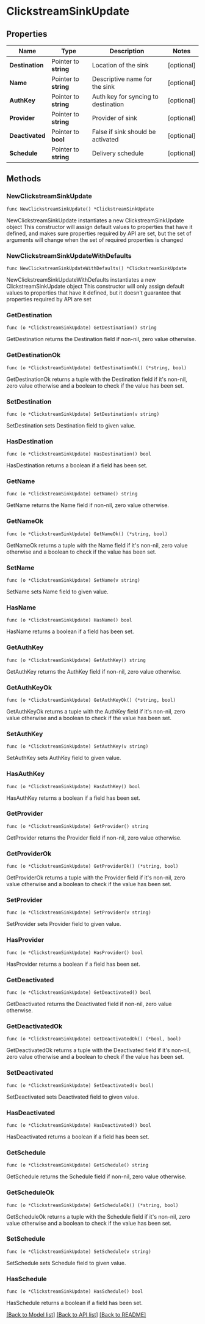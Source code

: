 # ClickstreamSinkUpdate

## Properties

Name | Type | Description | Notes
------------ | ------------- | ------------- | -------------
**Destination** | Pointer to **string** | Location of the sink | [optional] 
**Name** | Pointer to **string** | Descriptive name for the sink | [optional] 
**AuthKey** | Pointer to **string** | Auth key for syncing to destination | [optional] 
**Provider** | Pointer to **string** | Provider of sink | [optional] 
**Deactivated** | Pointer to **bool** | False if sink should be activated | [optional] 
**Schedule** | Pointer to **string** | Delivery schedule | [optional] 

## Methods

### NewClickstreamSinkUpdate

`func NewClickstreamSinkUpdate() *ClickstreamSinkUpdate`

NewClickstreamSinkUpdate instantiates a new ClickstreamSinkUpdate object
This constructor will assign default values to properties that have it defined,
and makes sure properties required by API are set, but the set of arguments
will change when the set of required properties is changed

### NewClickstreamSinkUpdateWithDefaults

`func NewClickstreamSinkUpdateWithDefaults() *ClickstreamSinkUpdate`

NewClickstreamSinkUpdateWithDefaults instantiates a new ClickstreamSinkUpdate object
This constructor will only assign default values to properties that have it defined,
but it doesn't guarantee that properties required by API are set

### GetDestination

`func (o *ClickstreamSinkUpdate) GetDestination() string`

GetDestination returns the Destination field if non-nil, zero value otherwise.

### GetDestinationOk

`func (o *ClickstreamSinkUpdate) GetDestinationOk() (*string, bool)`

GetDestinationOk returns a tuple with the Destination field if it's non-nil, zero value otherwise
and a boolean to check if the value has been set.

### SetDestination

`func (o *ClickstreamSinkUpdate) SetDestination(v string)`

SetDestination sets Destination field to given value.

### HasDestination

`func (o *ClickstreamSinkUpdate) HasDestination() bool`

HasDestination returns a boolean if a field has been set.

### GetName

`func (o *ClickstreamSinkUpdate) GetName() string`

GetName returns the Name field if non-nil, zero value otherwise.

### GetNameOk

`func (o *ClickstreamSinkUpdate) GetNameOk() (*string, bool)`

GetNameOk returns a tuple with the Name field if it's non-nil, zero value otherwise
and a boolean to check if the value has been set.

### SetName

`func (o *ClickstreamSinkUpdate) SetName(v string)`

SetName sets Name field to given value.

### HasName

`func (o *ClickstreamSinkUpdate) HasName() bool`

HasName returns a boolean if a field has been set.

### GetAuthKey

`func (o *ClickstreamSinkUpdate) GetAuthKey() string`

GetAuthKey returns the AuthKey field if non-nil, zero value otherwise.

### GetAuthKeyOk

`func (o *ClickstreamSinkUpdate) GetAuthKeyOk() (*string, bool)`

GetAuthKeyOk returns a tuple with the AuthKey field if it's non-nil, zero value otherwise
and a boolean to check if the value has been set.

### SetAuthKey

`func (o *ClickstreamSinkUpdate) SetAuthKey(v string)`

SetAuthKey sets AuthKey field to given value.

### HasAuthKey

`func (o *ClickstreamSinkUpdate) HasAuthKey() bool`

HasAuthKey returns a boolean if a field has been set.

### GetProvider

`func (o *ClickstreamSinkUpdate) GetProvider() string`

GetProvider returns the Provider field if non-nil, zero value otherwise.

### GetProviderOk

`func (o *ClickstreamSinkUpdate) GetProviderOk() (*string, bool)`

GetProviderOk returns a tuple with the Provider field if it's non-nil, zero value otherwise
and a boolean to check if the value has been set.

### SetProvider

`func (o *ClickstreamSinkUpdate) SetProvider(v string)`

SetProvider sets Provider field to given value.

### HasProvider

`func (o *ClickstreamSinkUpdate) HasProvider() bool`

HasProvider returns a boolean if a field has been set.

### GetDeactivated

`func (o *ClickstreamSinkUpdate) GetDeactivated() bool`

GetDeactivated returns the Deactivated field if non-nil, zero value otherwise.

### GetDeactivatedOk

`func (o *ClickstreamSinkUpdate) GetDeactivatedOk() (*bool, bool)`

GetDeactivatedOk returns a tuple with the Deactivated field if it's non-nil, zero value otherwise
and a boolean to check if the value has been set.

### SetDeactivated

`func (o *ClickstreamSinkUpdate) SetDeactivated(v bool)`

SetDeactivated sets Deactivated field to given value.

### HasDeactivated

`func (o *ClickstreamSinkUpdate) HasDeactivated() bool`

HasDeactivated returns a boolean if a field has been set.

### GetSchedule

`func (o *ClickstreamSinkUpdate) GetSchedule() string`

GetSchedule returns the Schedule field if non-nil, zero value otherwise.

### GetScheduleOk

`func (o *ClickstreamSinkUpdate) GetScheduleOk() (*string, bool)`

GetScheduleOk returns a tuple with the Schedule field if it's non-nil, zero value otherwise
and a boolean to check if the value has been set.

### SetSchedule

`func (o *ClickstreamSinkUpdate) SetSchedule(v string)`

SetSchedule sets Schedule field to given value.

### HasSchedule

`func (o *ClickstreamSinkUpdate) HasSchedule() bool`

HasSchedule returns a boolean if a field has been set.


[[Back to Model list]](../README.md#documentation-for-models) [[Back to API list]](../README.md#documentation-for-api-endpoints) [[Back to README]](../README.md)



